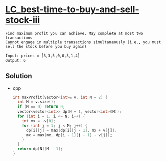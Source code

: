 # [LC_best-time-to-buy-and-sell-stock-iii](https://leetcode.com/problems/best-time-to-buy-and-sell-stock-iii)

```en
Find maximum profit you can achieve. May complete at most two transactions
Cannot engage in multiple transactions simultaneously (i.e., you must sell the stock before you buy again)
```

```txt
Input: prices = [3,3,5,0,0,3,1,4]
Output: 6
```

## Solution

* cpp

  ```cpp
  int maxProfit(vector<int>& v, int N = 2) {
    int M = v.size();
    if (M == 0) return 0;
    vector<vector<int>> dp(N + 1, vector<int>(M));
    for (int i = 1; i <= N; i++) {
      int mx = -v[0];
      for (int j = 1; j < M; j++) {
        dp[i][j] = max(dp[i][j - 1], mx + v[j]);
        mx = max(mx, dp[i - 1][j - 1] - v[j]);
      }
    }
    return dp[N][M - 1];
  }
  ```
